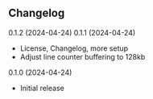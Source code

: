 Changelog
---------

0.1.2 (2024-04-24)
0.1.1 (2024-04-24)
- License, Changelog, more setup
- Adjust line counter buffering to 128kb

0.1.0 (2024-04-24)
- Initial release
